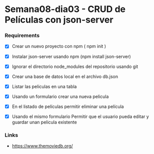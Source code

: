 # Semana08-dia03 - CRUD de Películas con json-server

### Requirements

* [x] Crear un nuevo proyecto con npm ( npm init )
* [x] Instalar json-server usando npm (npm install json-server)
* [x] Ignorar el directorio node_modules del repositorio usando git
* [x] Crear una base de datos local en el archivo db.json
* [x] Listar las peliculas en una tabla
* [x] Usando un formulario crear una nueva pelicula 
* [x] En el listado de películas permitir eliminar una película
* [x] Usando el mismo formulario Permitir que el usuario pueda editar y guardar unan pelicula existente


### Links

* https://www.themoviedb.org/